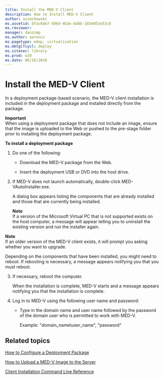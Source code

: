 ```yaml
---
title: Install the MED-V Client
description: How to Install MED-V Client
author: aczechowski
ms.assetid: bfac6de7-d96d-4b3e-bd8b-183e051e53c8
ms.reviewer: 
manager: dansimp
ms.author: aaroncz
ms.pagetype: mdop, virtualization
ms.mktglfcycl: deploy
ms.sitesec: library
ms.prod: w10
ms.date: 06/16/2016
---
```



# Install the MED-V Client


In a deployment package-based scenario, the MED-V client installation is included in the deployment package and installed directly from the package.

**Important**  
When using a deployment package that does not include an image, ensure that the image is uploaded to the Web or pushed to the pre-stage folder prior to installing the deployment package.



**To install a deployment package**

1.  Do one of the following:

    -   Download the MED-V package from the Web.

    -   Insert the deployment USB or DVD into the host drive.

2.  If MED-V does not launch automatically, double-click MED-VAutoInstaller.exe.

    A dialog box appears listing the components that are already installed and those that are currently being installed.

    **Note**  
    If a version of the Microsoft Virtual PC that is not supported exists on the host computer, a message will appear telling you to uninstall the existing version and run the installer again.




**Note**  
If an older version of the MED-V client exists, it will prompt you asking whether you want to upgrade.



Depending on the components that have been installed, you might need to reboot. If rebooting is necessary, a message appears notifying you that you must reboot.


3. If necessary, reboot the computer.

   When the installation is complete, MED-V starts and a message appears notifying you that the installation is complete.

4. Log in to MED-V using the following user name and password:

   -   Type in the domain name and user name followed by the password of the domain user who is permitted to work with MED-V.

       Example: "domain\_name\\user\_name", "password"

## Related topics


[How to Configure a Deployment Package](how-to-configure-a-deployment-package.md)

[How to Upload a MED-V Image to the Server](how-to-upload-a-med-v-image-to-the-server.md)

[Client Installation Command Line Reference](client-installation-command-line-reference.md)









